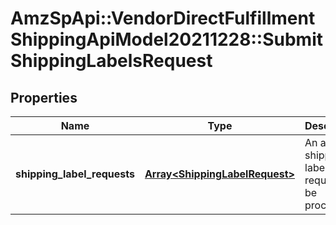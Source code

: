 # AmzSpApi::VendorDirectFulfillmentShippingApiModel20211228::SubmitShippingLabelsRequest

## Properties
Name | Type | Description | Notes
------------ | ------------- | ------------- | -------------
**shipping_label_requests** | [**Array&lt;ShippingLabelRequest&gt;**](ShippingLabelRequest.md) | An array of shipping label requests to be processed. | [optional] 

